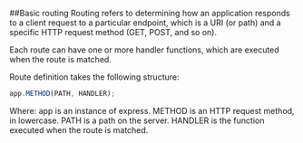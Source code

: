 ##Basic routing
Routing refers to determining how an application responds to a client request to a particular endpoint, which is a URI (or path) and a specific HTTP request method (GET, POST, and so on).

Each route can have one or more handler functions, which are executed when the route is matched.

Route definition takes the following structure:

```javascript
app.METHOD(PATH, HANDLER);
```

Where:
app is an instance of express.
METHOD is an HTTP request method, in lowercase.
PATH is a path on the server.
HANDLER is the function executed when the route is matched.
